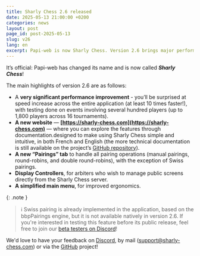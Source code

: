 ```yaml
---
title: Sharly Chess 2.6 released
date: 2025-05-13 21:00:00 +0200
categories: news
layout: post
page_id: post-2025-05-13
slug: v26
lang: en
excerpt: Papi-web is now Sharly Chess. Version 2.6 brings major performance improvements, a new website, enhanced pairing tools, screen controllers for arbiters, and a streamlined interface.
---
```


It’s official: Papi-web has changed its name and is now called **_Sharly Chess_**!

The main highlights of version 2.6 are as follows:

* A **very significant performance improvement** - you’ll be surprised at speed increase across the entire application (at least 10 times faster!), with testing done on events involving several hundred players (up to 1,800 players across 16 tournaments).
* **A new website** — **[https://sharly-chess.com](https://sharly-chess.com)** — where you can explore the features through documentation.designed to make using Sharly Chess simple and intuitive, in both French and English (the more technical documentation is still available on the project’s [GitHub repository](https://github.com/sharly-chess/sharly-chess)).
* **A new “Pairings” tab** to handle all pairing operations (manual pairings, round-robins, and double round-robins), with the exception of Swiss pairings.
* **Display Controllers**, for arbiters who wish to manage public screens directly from the Sharly Chess server.
* **A simplified main menu**, for improved ergonomics.

{: .note }
> :information_source: Swiss pairing is already implemented in the application, based on the bbpPairings engine, but it is not available natively in version 2.6.
> If you're interested in testing this feature before its public release, feel free to join our [beta testers on Discord](https://discord.gg/WGG87eJzQZ)!

We'd love to have your feedback on [Discord](https://discord.gg/WGG87eJzQZ), by mail ([support@sharly-chess.com](mailto:support@sharly-chess.com)) or via the [GitHub](https://github.com/sharly-chess/sharly-chess/issues) project!
